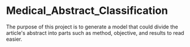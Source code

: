 # Medical_Abstract_Classification
The purpose of this project is to generate a model that could divide the article's abstract into parts such as method, objective, and results to read easier.
